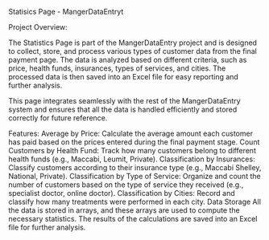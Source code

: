 Statisics Page - MangerDataEntryt

Project Overview:
  
  The Statistics Page is part of the MangerDataEntry project and is designed to collect, store, and process various types of customer data from the final payment page. 
  The data is analyzed based on different criteria, such as price, health funds, insurances, types of services, and cities. The processed data is then saved into an Excel file for easy reporting and further analysis.
  
  This page integrates seamlessly with the rest of the MangerDataEntry system and ensures that all the data is handled efficiently and stored correctly for future reference.

Features:
  Average by Price: Calculate the average amount each customer has paid based on the prices entered during the final payment stage.
  Count Customers by Health Fund: Track how many customers belong to different health funds (e.g., Maccabi, Leumit, Private).
  Classification by Insurances: Classify customers according to their insurance type (e.g., Maccabi Shelley, National, Private).
  Classification by Type of Service: Organize and count the number of customers based on the type of service they received (e.g., specialist doctor, online doctor).
  Classification by Cities: Record and classify how many treatments were performed in each city.
  Data Storage
  All the data is stored in arrays, and these arrays are used to compute the necessary statistics. The results of the calculations are saved into an Excel file for further analysis.
